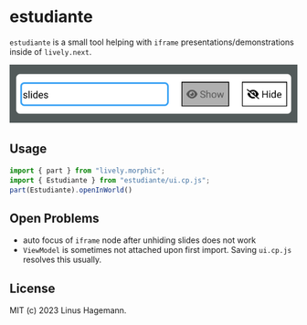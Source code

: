 # estudiante

`estudiante` is a small tool helping with `iframe` presentations/demonstrations inside of `lively.next`. 

![A gif showing the UI of estudiante consisting of the name of the currently displayed presentation, a button labelled "Show", and a button labelled "Hide".](./estudiante.gif)

## Usage

```js
import { part } from "lively.morphic";
import { Estudiante } from "estudiante/ui.cp.js";
part(Estudiante).openInWorld()
```

## Open Problems

- auto focus of `iframe` node after unhiding slides does not work
- `ViewModel` is sometimes not attached upon first import. Saving `ui.cp.js` resolves this usually.

## License

MIT (c) 2023 Linus Hagemann.